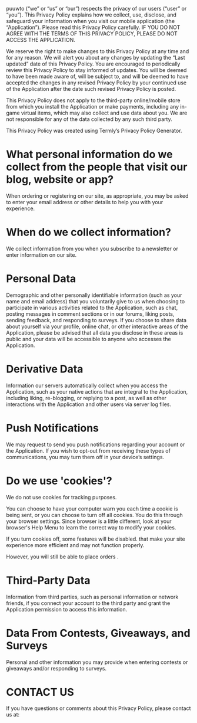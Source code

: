 puuwto (“we” or “us” or “our”) respects the privacy of our users (“user” or “you”). This Privacy Policy explains how we collect, use, disclose, and safeguard your information when you visit our mobile application (the “Application”). Please read this Privacy Policy carefully. IF YOU DO NOT AGREE WITH THE TERMS OF THIS PRIVACY POLICY, PLEASE DO NOT ACCESS THE APPLICATION.

We reserve the right to make changes to this Privacy Policy at any time and for any reason. We will alert you about any changes by updating the “Last updated” date of this Privacy Policy. You are encouraged to periodically review this Privacy Policy to stay informed of updates. You will be deemed to have been made aware of, will be subject to, and will be deemed to have accepted the changes in any revised Privacy Policy by your continued use of the Application after the date such revised Privacy Policy is posted.

This Privacy Policy does not apply to the third-party online/mobile store from which you install the Application or make payments, including any in-game virtual items, which may also collect and use data about you. We are not responsible for any of the data collected by any such third party.

This Privacy Policy was created using Termly’s Privacy Policy Generator.

# What personal information do we collect from the people that visit our blog, website or app?

When ordering or registering on our site, as appropriate, you may be asked to enter your email address or other details to help you with your experience.

# When do we collect information?

We collect information from you when you subscribe to a newsletter or enter information on our site.

# Personal Data

Demographic and other personally identifiable information (such as your name and email address) that you voluntarily give to us when choosing to participate in various activities related to the Application, such as chat, posting messages in comment sections or in our forums, liking posts, sending feedback, and responding to surveys. If you choose to share data about yourself via your profile, online chat, or other interactive areas of the Application, please be advised that all data you disclose in these areas is public and your data will be accessible to anyone who accesses the Application. 

# Derivative Data

Information our servers automatically collect when you access the Application, such as your native actions that are integral to the Application, including liking, re-blogging, or replying to a post, as well as other interactions with the Application and other users via server log files.

# Push Notifications

We may request to send you push notifications regarding your account or the Application. If you wish to opt-out from receiving these types of communications, you may turn them off in your device’s settings.

# Do we use 'cookies'?

We do not use cookies for tracking purposes.

You can choose to have your computer warn you each time a cookie is being sent, or you can choose to turn off all cookies. You do this through your browser settings. Since browser is a little different, look at your browser's Help Menu to learn the correct way to modify your cookies.

If you turn cookies off, some features will be disabled. that make your site experience more efficient and may not function properly.

However, you will still be able to place orders .

# Third-Party Data

Information from third parties, such as personal information or network friends, if you connect your account to the third party and grant the Application permission to access this information.

# Data From Contests, Giveaways, and Surveys

Personal and other information you may provide when entering contests or giveaways and/or responding to surveys.

# CONTACT US

If you have questions or comments about this Privacy Policy, please contact us at: